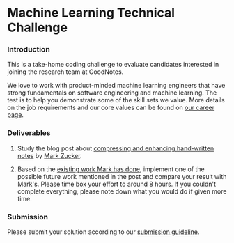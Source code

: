 # Machine Learning Technical Challenge

### Introduction
This is a take-home coding challenge to evaluate candidates interested in joining the research team at GoodNotes.

We love to work with product-minded machine learning engineers that have strong fundamentals on software engineering and machine learning. The test is to help you demonstrate some of the skill sets we value. More details on the job requirements and our core values can be found on [our career page](https://www.goodnotes.com/careers).

### Deliverables
1. Study the blog post about [compressing and enhancing hand-written notes](https://mzucker.github.io/2016/09/20/noteshrink.html) by [Mark Zucker](https://twitter.com/matt_zucker).

2. Based on the [existing work Mark has done](https://github.com/mzucker/noteshrink), implement one of the possible future work mentioned in the post and compare your result with Mark's. Please time box your effort to around 8 hours. If you couldn't complete everything, please note down what you would do if given more time.

### Submission
Please submit your solution according to our [submission guideline](../common/submission.md).
